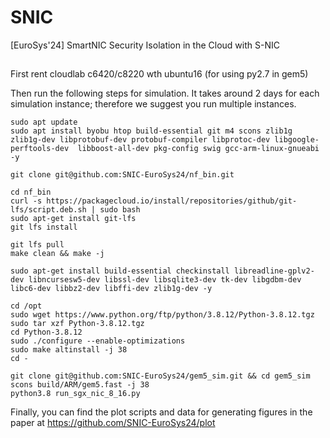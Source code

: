 # SNIC
[EuroSys'24] SmartNIC Security Isolation in the Cloud with S-NIC

## 

First rent cloudlab c6420/c8220 wth ubuntu16 (for using py2.7 in gem5)

Then run the following steps for simulation. It takes around 2 days for each simulation instance; therefore we suggest you run multiple instances. 

```
sudo apt update 
sudo apt install byobu htop build-essential git m4 scons zlib1g zlib1g-dev libprotobuf-dev protobuf-compiler libprotoc-dev libgoogle-perftools-dev  libboost-all-dev pkg-config swig gcc-arm-linux-gnueabi -y

git clone git@github.com:SNIC-EuroSys24/nf_bin.git

cd nf_bin
curl -s https://packagecloud.io/install/repositories/github/git-lfs/script.deb.sh | sudo bash
sudo apt-get install git-lfs
git lfs install

git lfs pull
make clean && make -j

sudo apt-get install build-essential checkinstall libreadline-gplv2-dev libncursesw5-dev libssl-dev libsqlite3-dev tk-dev libgdbm-dev libc6-dev libbz2-dev libffi-dev zlib1g-dev -y

cd /opt
sudo wget https://www.python.org/ftp/python/3.8.12/Python-3.8.12.tgz
sudo tar xzf Python-3.8.12.tgz
cd Python-3.8.12
sudo ./configure --enable-optimizations
sudo make altinstall -j 38
cd -

git clone git@github.com:SNIC-EuroSys24/gem5_sim.git && cd gem5_sim
scons build/ARM/gem5.fast -j 38
python3.8 run_sgx_nic_8_16.py
```

Finally, you can find the plot scripts and data for generating figures in the paper at https://github.com/SNIC-EuroSys24/plot


